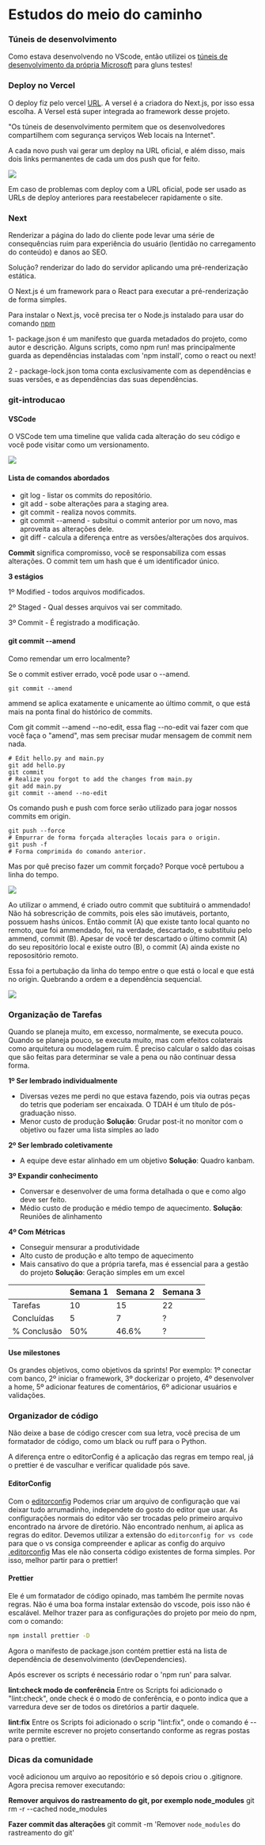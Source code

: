 <head>
  <link rel="stylesheet" type="text/css" href="style.css">
</head>

# Estudos do meio do caminho

### Túneis de desenvolvimento

Como estava desenvolvendo no VScode, então utilizei os [túneis de desenvolvimento da própria Microsoft](https://learn.microsoft.com/pt-br/azure/developer/dev-tunnels/overview) para gluns testes!

### Deploy no Vercel

O deploy fiz pelo vercel [URL](https://clone-tabnews-3pf2.vercel.app/).
A versel é a criadora do Next.js, por isso essa escolha. A Versel está super integrada ao framework desse projeto.

"Os túneis de desenvolvimento permitem que os desenvolvedores compartilhem com segurança serviços Web locais na Internet".

A cada novo push vai gerar um deploy na URL oficial, e além disso, mais dois links permanentes de cada um dos push que for feito.

<div class="imagem-container">
  <img src="./imgs/multiplasURLs.png">
</div>

Em caso de problemas com deploy com a URL oficial, pode ser usado as URLs de deploy anteriores para reestabelecer rapidamente o site.

### Next

Renderizar a página do lado do cliente pode levar uma série de consequências ruim para experiência do usuário (lentidão no carregamento do conteúdo) e danos ao SEO.

Solução? renderizar do lado do servidor aplicando uma pré-renderização estática.

O Next.js é um framework para o React para executar a pré-renderização de forma simples.

Para instalar o Next.js, você precisa ter o Node.js instalado para usar do comando [npm](https://www.freecodecamp.org/portuguese/news/o-manual-do-next-js-para-iniciantes/)

1- package.json é um manifesto que guarda metadados do projeto, como autor e descrição. Alguns scripts, como npm run! mas principalmente guarda as dependências instaladas com 'npm install', como o react ou next!

2 - package-lock.json toma conta exclusivamente com as dependências e suas versões, e as dependências das suas dependências.

### git-introducao

#### VSCode

O VSCode tem uma timeline que valida cada alteração do seu código e você pode visitar como um versionamento.

<div class="imagem-container">
  <img src="./imgs/image.png">
</div>

#### Lista de comandos abordados

- git log - listar os commits do repositório.
- git add - sobe alterações para a staging area.
- git commit - realiza novos commits.
- git commit --amend - subsitui o commit anterior por um novo, mas aproveita as alterações dele.
- git diff - calcula a diferença entre as versões/alterações dos arquivos.

**Commit** significa compromisso, você se responsabiliza com essas alterações. O commit tem um hash que é um identificador único.

**3 estágios**

1º Modified - todos arquivos modificados.

2º Staged - Qual desses arquivos vai ser commitado.

3º Commit - É registrado a modificação.

#### git commit --amend

Como remendar um erro localmente?

Se o commit estiver errado, você pode usar o --amend.

```
git commit --amend
```

ammend se aplica exatamente e unicamente ao último commit, o que está mais na ponta final do histórico de commits.

Com git commit --amend --no-edit, essa flag --no-edit vai fazer com que você faça o "amend", mas sem precisar mudar mensagem de commit nem nada.

```
# Edit hello.py and main.py
git add hello.py
git commit
# Realize you forgot to add the changes from main.py
git add main.py
git commit --amend --no-edit
```

Os comando push e push com force serão utilizado para jogar nossos commits em origin.

```
git push --force
# Empurrar de forma forçada alterações locais para o origin.
git push -f
# Forma comprimida do comando anterior.
```

Mas por quê preciso fazer um commit forçado? Porque você pertubou a linha do tempo.

<div class="imagem-container">
  <img src="./imgs/lokitimeline.png" class="lokitimeline">
</div>

Ao utilizar o ammend, é criado outro commit que subtituirá o ammendado! Não há sobrescrição de commits, pois eles são imutáveis, portanto, possuem hashs únicos.
Então commit (A) que existe tanto local quanto no remoto, que foi ammendado, foi, na verdade, descartado, e substituiu pelo ammend, commit (B).
Apesar de você ter descartado o último commit (A) do seu repositório local e existe outro (B), o commit (A) ainda existe no reposositório remoto.

Essa foi a pertubação da linha do tempo entre o que está o local e que está no origin. Quebrando a ordem e a dependência sequencial.

<div class="imagem-container">
  <img src="./imgs/commitpertubado.png" class="commitpertubado">
</div>

### Organização de Tarefas

Quando se planeja muito, em excesso, normalmente, se executa pouco. Quando se planeja pouco, se executa muito, mas com efeitos colaterais como arquitetura ou modelagem ruim.
É preciso calcular o saldo das coisas que são feitas para determinar se vale a pena ou não continuar dessa forma.

**1º Ser lembrado individualmente**

- Diversas vezes me perdi no que estava fazendo, pois via outras peças do tetris que poderiam ser encaixada. O TDAH é um título de pós-graduação nisso.
- Menor custo de produção
  **Solução**: Grudar post-it no monitor com o objetivo ou fazer uma lista simples ao lado

**2º Ser lembrado coletivamente**

- A equipe deve estar alinhado em um objetivo
  **Solução**: Quadro kanbam.

**3º Expandir conhecimento**

- Conversar e desenvolver de uma forma detalhada o que e como algo deve ser feito.
- Médio custo de produção e médio tempo de aquecimento.
  **Solução**: Reuniões de alinhamento

**4º Com Métricas**

- Conseguir mensurar a produtividade
- Alto custo de produção e alto tempo de aquecimento
- Mais cansativo do que a própria tarefa, mas é essencial para a gestão do projeto
  **Solução**: Geração simples em um excel

|             | Semana 1 | Semana 2 | Semana 3 |
| ----------- | -------- | -------- | -------- |
| Tarefas     | 10       | 15       | 22       |
| Concluídas  | 5        | 7        | ?        |
| % Conclusão | 50%      | 46.6%    | ?        |

#### Use milestones

Os grandes objetivos, como objetivos da sprints!
Por exemplo: 1º conectar com banco, 2º iniciar o framework, 3º dockerizar o projeto, 4º desenvolver a home, 5º adicionar features de comentários, 6º adicionar usuários e validações.

### Organizador de código

Não deixe a base de código crescer com sua letra, você precisa de um formatador de código, como um black ou ruff para o Python.

A diferença entre o editorConfig é a aplicação das regras em tempo real, já o prettier é de vasculhar e verificar qualidade pós save.

#### EditorConfig

Com o [editorconfig](https://editorconfig.org/) Podemos criar um arquivo de configuração que vai deixar tudo arrumadinho, independete do gosto do editor que usar. As configurações normais do editor vão ser trocadas pelo primeiro arquivo encontrado na árvore de diretório. Não encontrado nenhum, ai aplica as regras do editor.
Devemos utilizar a extensão do `editorconfig for vs code` para que o vs consiga compreender e aplicar as config do arquivo [.editorconfig](#editorconfig)
Mas ele não conserta código existentes de forma simples. Por isso, melhor partir para o prettier!

#### Prettier

Ele é um formatador de código opinado, mas também lhe permite novas regras.
Não é uma boa forma instalar extensão do vscode, pois isso não é escalável. Melhor trazer para as configurações do projeto por meio do npm, com o comando:

```sh
npm install prettier -D
```

Agora o manifesto de package.json contém prettier está na lista de dependência de desenvolvimento (devDependencies).

Após escrever os scripts é necessário rodar o 'npm run' para salvar.

**lint:check modo de conferência**
Entre os Scripts foi adicionado o "lint:check", onde check é o modo de conferência, e o ponto indica que a varredura deve ser de todos os diretórios a partir daquele.

**lint:fix**
Entre os Scripts foi adicionado o scrip "lint:fix", onde o comando é --write permite escrever no projeto consertando conforme as regras postas para o prettier.

### Dicas da comunidade

você adicionou um arquivo ao repositório e só depois criou o .gitignore. Agora precisa remover executando:

**Remover arquivos do rastreamento do git, por exemplo node_modules**
git rm -r --cached node_modules

**Fazer commit das alterações**
git commit -m 'Remover `node_modules` do rastreamento do git'

